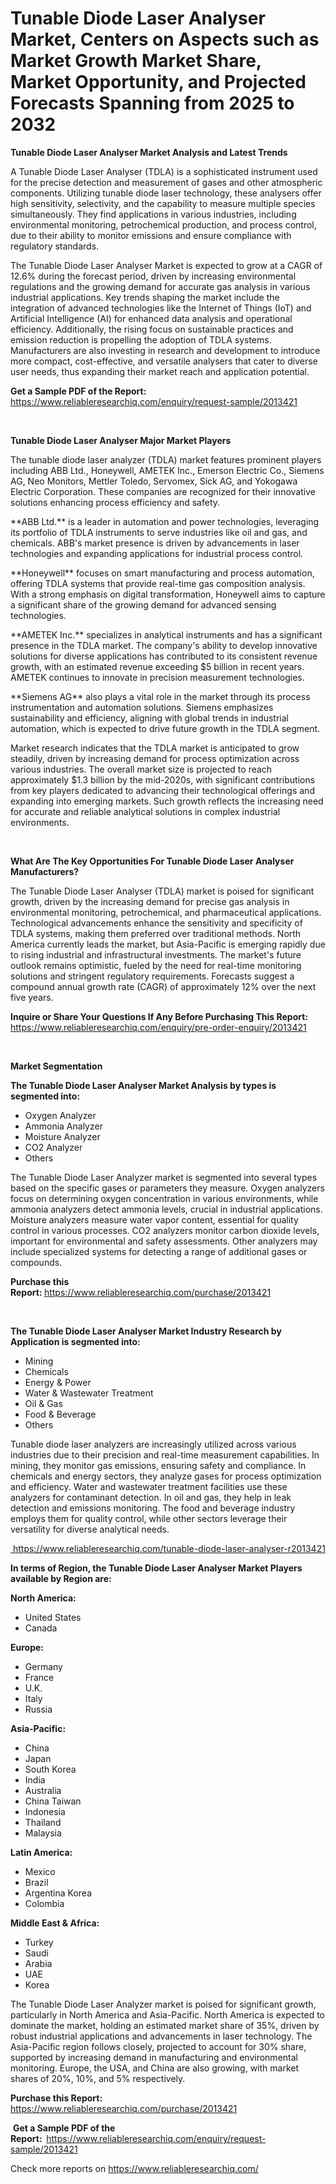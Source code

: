 <p><h1>Tunable Diode Laser Analyser Market, Centers on Aspects such as Market Growth Market Share, Market Opportunity, and Projected Forecasts Spanning from 2025 to 2032</h1></p><p><strong>Tunable Diode Laser Analyser Market Analysis and Latest Trends</strong></p>
<p><p>A Tunable Diode Laser Analyser (TDLA) is a sophisticated instrument used for the precise detection and measurement of gases and other atmospheric components. Utilizing tunable diode laser technology, these analysers offer high sensitivity, selectivity, and the capability to measure multiple species simultaneously. They find applications in various industries, including environmental monitoring, petrochemical production, and process control, due to their ability to monitor emissions and ensure compliance with regulatory standards.</p><p>The Tunable Diode Laser Analyser Market is expected to grow at a CAGR of 12.6% during the forecast period, driven by increasing environmental regulations and the growing demand for accurate gas analysis in various industrial applications. Key trends shaping the market include the integration of advanced technologies like the Internet of Things (IoT) and Artificial Intelligence (AI) for enhanced data analysis and operational efficiency. Additionally, the rising focus on sustainable practices and emission reduction is propelling the adoption of TDLA systems. Manufacturers are also investing in research and development to introduce more compact, cost-effective, and versatile analysers that cater to diverse user needs, thus expanding their market reach and application potential.</p></p>
<p><strong>Get a Sample PDF of the Report:&nbsp;</strong> <a href="https://www.reliableresearchiq.com/enquiry/request-sample/2013421?utm_campaign=2449&utm_medium=2&utm_source=Github&utm_content=ia&utm_term=11022025&utm_id=tunable-diode-laser-analyser">https://www.reliableresearchiq.com/enquiry/request-sample/2013421</a></p>
<p>&nbsp;</p>
<p><strong>Tunable Diode Laser Analyser Major Market Players</strong></p>
<p><p>The tunable diode laser analyzer (TDLA) market features prominent players including ABB Ltd., Honeywell, AMETEK Inc., Emerson Electric Co., Siemens AG, Neo Monitors, Mettler Toledo, Servomex, Sick AG, and Yokogawa Electric Corporation. These companies are recognized for their innovative solutions enhancing process efficiency and safety.</p><p>**ABB Ltd.** is a leader in automation and power technologies, leveraging its portfolio of TDLA instruments to serve industries like oil and gas, and chemicals. ABB's market presence is driven by advancements in laser technologies and expanding applications for industrial process control.</p><p>**Honeywell** focuses on smart manufacturing and process automation, offering TDLA systems that provide real-time gas composition analysis. With a strong emphasis on digital transformation, Honeywell aims to capture a significant share of the growing demand for advanced sensing technologies.</p><p>**AMETEK Inc.** specializes in analytical instruments and has a significant presence in the TDLA market. The company's ability to develop innovative solutions for diverse applications has contributed to its consistent revenue growth, with an estimated revenue exceeding $5 billion in recent years. AMETEK continues to innovate in precision measurement technologies.</p><p>**Siemens AG** also plays a vital role in the market through its process instrumentation and automation solutions. Siemens emphasizes sustainability and efficiency, aligning with global trends in industrial automation, which is expected to drive future growth in the TDLA segment.</p><p>Market research indicates that the TDLA market is anticipated to grow steadily, driven by increasing demand for process optimization across various industries. The overall market size is projected to reach approximately $1.3 billion by the mid-2020s, with significant contributions from key players dedicated to advancing their technological offerings and expanding into emerging markets. Such growth reflects the increasing need for accurate and reliable analytical solutions in complex industrial environments.</p></p>
<p>&nbsp;</p>
<p><strong>What Are The Key Opportunities For Tunable Diode Laser Analyser Manufacturers?</strong></p>
<p><p>The Tunable Diode Laser Analyser (TDLA) market is poised for significant growth, driven by the increasing demand for precise gas analysis in environmental monitoring, petrochemical, and pharmaceutical applications. Technological advancements enhance the sensitivity and specificity of TDLA systems, making them preferred over traditional methods. North America currently leads the market, but Asia-Pacific is emerging rapidly due to rising industrial and infrastructural investments. The market's future outlook remains optimistic, fueled by the need for real-time monitoring solutions and stringent regulatory requirements. Forecasts suggest a compound annual growth rate (CAGR) of approximately 12% over the next five years.</p></p>
<p><strong>Inquire or Share Your Questions If Any Before Purchasing This Report:</strong> <a href="https://www.reliableresearchiq.com/enquiry/pre-order-enquiry/2013421?utm_campaign=2449&utm_medium=2&utm_source=Github&utm_content=ia&utm_term=11022025&utm_id=tunable-diode-laser-analyser">https://www.reliableresearchiq.com/enquiry/pre-order-enquiry/2013421</a></p>
<p>&nbsp;</p>
<p><strong>Market Segmentation</strong></p>
<p><strong>The Tunable Diode Laser Analyser Market Analysis by types is segmented into:</strong></p>
<p><ul><li>Oxygen Analyzer</li><li>Ammonia Analyzer</li><li>Moisture Analyzer</li><li>CO2 Analyzer</li><li>Others</li></ul></p>
<p><p>The Tunable Diode Laser Analyzer market is segmented into several types based on the specific gases or parameters they measure. Oxygen analyzers focus on determining oxygen concentration in various environments, while ammonia analyzers detect ammonia levels, crucial in industrial applications. Moisture analyzers measure water vapor content, essential for quality control in various processes. CO2 analyzers monitor carbon dioxide levels, important for environmental and safety assessments. Other analyzers may include specialized systems for detecting a range of additional gases or compounds.</p></p>
<p><strong>Purchase this Report:&nbsp;</strong><a href="https://www.reliableresearchiq.com/purchase/2013421?utm_campaign=2449&utm_medium=2&utm_source=Github&utm_content=ia&utm_term=11022025&utm_id=tunable-diode-laser-analyser">https://www.reliableresearchiq.com/purchase/2013421</a></p>
<p>&nbsp;</p>
<p><strong>The Tunable Diode Laser Analyser Market Industry Research by Application is segmented into:</strong></p>
<p><ul><li>Mining</li><li>Chemicals</li><li>Energy & Power</li><li>Water & Wastewater Treatment</li><li>Oil & Gas</li><li>Food & Beverage</li><li>Others</li></ul></p>
<p><p>Tunable diode laser analyzers are increasingly utilized across various industries due to their precision and real-time measurement capabilities. In mining, they monitor gas emissions, ensuring safety and compliance. In chemicals and energy sectors, they analyze gases for process optimization and efficiency. Water and wastewater treatment facilities use these analyzers for contaminant detection. In oil and gas, they help in leak detection and emissions monitoring. The food and beverage industry employs them for quality control, while other sectors leverage their versatility for diverse analytical needs.</p></p>
<p><a href="https://www.reliableresearchiq.com/tunable-diode-laser-analyser-r2013421?utm_campaign=2449&utm_medium=2&utm_source=Github&utm_content=ia&utm_term=11022025&utm_id=tunable-diode-laser-analyser">&nbsp;https://www.reliableresearchiq.com/tunable-diode-laser-analyser-r2013421</a></p>
<p><strong>In terms of Region, the Tunable Diode Laser Analyser Market Players available by Region are:</strong></p>
<p>
    <p> <strong> North America: </strong>
        <ul>
            <li>United States</li>
            <li>Canada</li>
        </ul>
        </p> 
    <p> <strong> Europe: </strong>
        <ul>
            <li>Germany</li>
            <li>France</li>
            <li>U.K.</li>
            <li>Italy</li>
            <li>Russia</li>
        </ul>
        </p> 
    <p> <strong> Asia-Pacific: </strong>
        <ul>
            <li>China</li>
            <li>Japan</li>
            <li>South Korea</li>
            <li>India</li>
            <li>Australia</li>
            <li>China Taiwan</li>
            <li>Indonesia</li>
            <li>Thailand</li>
            <li>Malaysia</li>
        </ul>
        </p> 
    <p> <strong> Latin America: </strong>
        <ul>
            <li>Mexico</li>
            <li>Brazil</li>
            <li>Argentina Korea</li>
            <li>Colombia</li>
        </ul>
        </p> 
    <p> <strong> Middle East & Africa: </strong>
        <ul>
            <li>Turkey</li>
            <li>Saudi</li>
            <li>Arabia</li>
            <li>UAE</li>
            <li>Korea</li>
        </ul>
    </p>
    </p>
<p><p>The Tunable Diode Laser Analyzer market is poised for significant growth, particularly in North America and Asia-Pacific. North America is expected to dominate the market, holding an estimated market share of 35%, driven by robust industrial applications and advancements in laser technology. The Asia-Pacific region follows closely, projected to account for 30% share, supported by increasing demand in manufacturing and environmental monitoring. Europe, the USA, and China are also growing, with market shares of 20%, 10%, and 5% respectively.</p></p>
<p><strong>Purchase this Report: </strong><a href="https://www.reliableresearchiq.com/purchase/2013421?utm_campaign=2449&utm_medium=2&utm_source=Github&utm_content=ia&utm_term=11022025&utm_id=tunable-diode-laser-analyser">https://www.reliableresearchiq.com/purchase/2013421</a></p>
<p>&nbsp;<strong>Get a Sample PDF of the Report:&nbsp;&nbsp;</strong><a href="https://www.reliableresearchiq.com/enquiry/request-sample/2013421?utm_campaign=2449&utm_medium=2&utm_source=Github&utm_content=ia&utm_term=11022025&utm_id=tunable-diode-laser-analyser">https://www.reliableresearchiq.com/enquiry/request-sample/2013421</a></p>
<p><strong></strong></p>
<p>Check more reports on <a href="https://www.reliableresearchiq.com/?utm_campaign=2449&utm_medium=2&utm_source=Github&utm_content=ia&utm_term=11022025&utm_id=tunable-diode-laser-analyser">https://www.reliableresearchiq.com/</a></p>